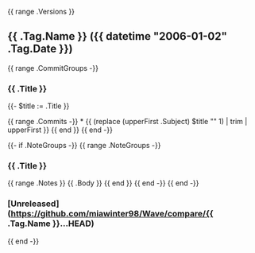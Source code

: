 {{ range .Versions }}
## {{ .Tag.Name }} ({{ datetime "2006-01-02" .Tag.Date }})

{{ range .CommitGroups -}}
### {{ .Title }}
{{- $title := .Title }}

{{ range .Commits -}}
	* {{ (replace (upperFirst .Subject) $title "" 1) | trim | upperFirst }}
{{ end }}
{{ end -}}

{{- if .NoteGroups -}}
{{ range .NoteGroups -}}
### {{ .Title }}

{{ range .Notes }}
	{{ .Body }}
{{ end }}
{{ end -}}
{{ end -}}

### [Unreleased](https://github.com/miawinter98/Wave/compare/{{ .Tag.Name }}...HEAD)
{{ end -}}
